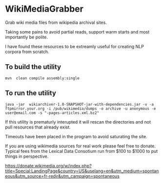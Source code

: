 # WikiMediaGrabber

Grab wiki media files from wikipedia archival sites. 

Taking some pains to avoid partial reads, support warm starts and most importantly be polite.

I have found these resources to be extreamly useful for creating NLP corpora from scratch.

## To build the utility
    mvn  clean compile assembly:single

## To run the utility
    java -jar  wikiarchiver-1.0-SNAPSHOT-jar-with-dependencies.jar -v -a ftpmirror.your.org -i /pub/wikimedia/dumps -o archive -u anonymous -e user@email.com -s "-pages-articles.xml.bz2"
  
If this utility is prematurly interupted it will rescan the directories and not pull resources that already exist.

Timeouts have been placed in the program to avoid saturating the site.

If you are using wikimedia sources for real work please feel free to donate. 
Typical fees from the Lexical Data Consotium run from $100 to $1000 to put things in perspective.

https://donate.wikimedia.org/w/index.php?title=Special:LandingPage&country=US&uselang=en&utm_medium=spontaneous&utm_source=fr-redir&utm_campaign=spontaneous
 
